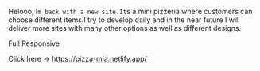 Helooo, I`m back with a new site.It`s a mini pizzeria where customers can choose different items.I try to develop daily and in the near future I will deliver more sites with many other options as well as different designs.

Full Responsive

Click here -> https://pizza-mia.netlify.app/
